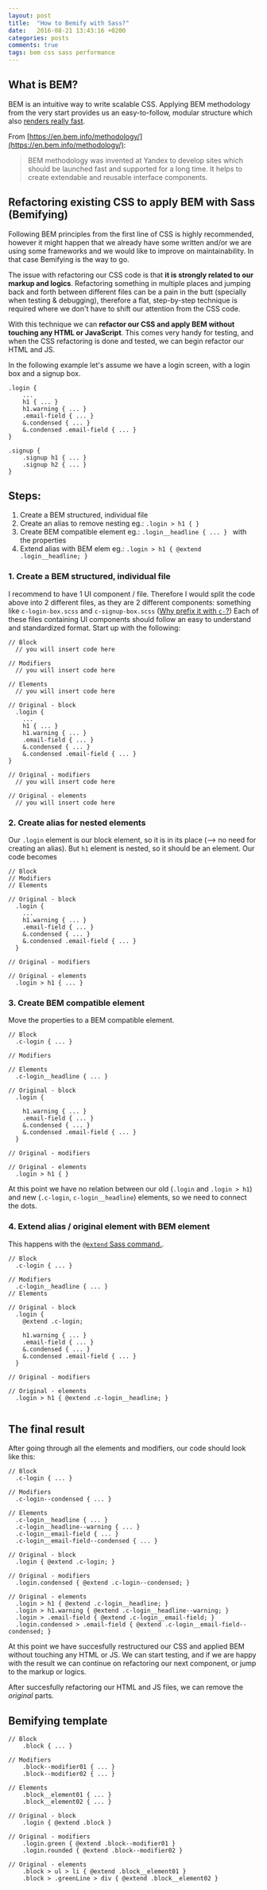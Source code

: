 ```yaml
---
layout: post
title:  "How to Bemify with Sass?"
date:   2016-08-21 13:43:16 +0200
categories: posts
comments: true
tags: bem css sass performance
---
```

## What is BEM?

BEM is an intuitive way to write scalable CSS. Applying BEM methodology from the very start provides us an easy-to-follow, modular structure which also [renders really fast](https://css-tricks.com/efficiently-rendering-css/).

From [https://en.bem.info/methodology/](https://en.bem.info/methodology/):

> BEM methodology was invented at Yandex to develop sites which should be launched fast and supported for a long time. It helps to create extendable and reusable interface components.

## Refactoring existing CSS to apply BEM  with Sass (Bemifying)

Following BEM principles from the first line of CSS is highly recommended, however it might happen that we already have some written and/or we are using some frameworks and we would like to improve on maintainability. In that case Bemifying is the way to go.

The issue with refactoring our CSS code is that **it is strongly related to our markup and logics**. Refactoring something in multiple places and jumping back and forth between different files can be a pain in the butt (specially when testing & debugging), therefore a flat, step-by-step technique is required where we don't have to shift our attention from the CSS code.

With this technique we can **refactor our CSS and apply BEM without touching any HTML or JavaScript**. This comes very handy for testing, and when the CSS refactoring is done and tested, we can begin refactor our HTML and JS.

In the following example let's assume we have a login screen, with a login box and a signup box.

```
.login {
	...
	h1 { ... }
	h1.warning { ... }
	.email-field { ... }
	&.condensed { ... }
	&.condensed .email-field { ... }
}

.signup {
	.signup h1 { ... }
	.signup h2 { ... }
}
```


## Steps:
  1. Create a BEM structured, individual file
  2. Create an alias to remove nesting eg.: `.login > h1 { }`
  3. Create BEM compatible element eg.: `.login__headline { ... } ` with the properties
  4. Extend alias with BEM elem eg.: `.login > h1 { @extend .login__headline; }`

### 1. Create a BEM structured, individual file

I recommend to have 1 UI component / file. Therefore I would split the code above into 2 different files, as they are 2 different components: something like `c-login-box.scss` and `c-signup-box.scss` ([Why prefix it with `c-`?](http://gaboratorium.xyz/2016/08/04/itcss-inverted-triangle-css/)) Each of these files containing UI components should follow an easy to understand and standardized format. Start up with the following:

```
// Block
  // you will insert code here

// Modifiers
  // you will insert code here

// Elements
  // you will insert code here

// Original - block
  .login {
  	...
    h1 { ... }
    h1.warning { ... }
    .email-field { ... }
    &.condensed { ... }
    &.condensed .email-field { ... }
}

// Original - modifiers
  // you will insert code here

// Original - elements
  // you will insert code here
```


### 2. Create alias for nested elements

Our `.login` element is our block element, so it is in its place (--> no need for creating an alias). But `h1` element is nested, so it should be an element. Our code becomes

```
// Block
// Modifiers
// Elements

// Original - block
  .login {
    ...
    h1.warning { ... }
    .email-field { ... }
    &.condensed { ... }
    &.condensed .email-field { ... }
  }

// Original - modifiers

// Original - elements
  .login > h1 { ... }

```

### 3. Create BEM compatible element

Move the properties to a BEM compatible element.

```
// Block
  .c-login { ... }

// Modifiers

// Elements
  .c-login__headline { ... }

// Original - block
  .login {
    
    h1.warning { ... }
    .email-field { ... }
    &.condensed { ... }
    &.condensed .email-field { ... }
  }

// Original - modifiers

// Original - elements
  .login > h1 { }
```

At this point we have no relation between our old (`.login` and `.login > h1`) and new (`.c-login`, `c-login__headline`) elements, so we need to connect the dots.

### 4. Extend alias / original element with BEM element

This happens with the [`@extend` Sass command.](http://sass-lang.com/guide).

```
// Block
  .c-login { ... }

// Modifiers
  .c-login__headline { ... }
// Elements

// Original - block
  .login {
    @extend .c-login;

    h1.warning { ... }
    .email-field { ... }
    &.condensed { ... }
    &.condensed .email-field { ... }
  }

// Original - modifiers

// Original - elements
  .login > h1 { @extend .c-login__headline; }


```

## The final result

After going through all the elements and modifiers, our code should look like this:

```
// Block
  .c-login { ... }

// Modifiers
  .c-login--condensed { ... }

// Elements
  .c-login__headline { ... }
  .c-login__headline--warning { ... }
  .c-login__email-field { ... }
  .c-login__email-field--condensed { ... }

// Original - block
  .login { @extend .c-login; }

// Original - modifiers
  .login.condensed { @extend .c-login--condensed; }

// Original - elements
  .login > h1 { @extend .c-login__headline; }
  .login > h1.warning { @extend .c-login__headline--warning; }
  .login > .email-field { @extend .c-login__email-field; }
  .login.condensed > .email-field { @extend .c-login__email-field--condensed; }
```

At this point we have succesfully restructured our CSS and applied BEM without touching any HTML or JS. We can start testing, and if we are happy with the result we can continue on refactoring our next component, or jump to the markup or logics.

After succesfully refactoring our HTML and JS files, we can remove the *original* parts.

## Bemifying template

```
// Block
	.block { ... }

// Modifiers
	.block--modifier01 { ... }
	.block--modifier02 { ... }

// Elements
	.block__element01 { ... }
	.block__element02 { ... }

// Original - block
	.login { @extend .block }

// Original - modifiers
	.login.green { @extend .block--modifier01 }
	.login.rounded { @extend .block--modifier02 }

// Original - elements
	.block > ul > li { @extend .block__element01 }
	.block > .greenLine > div { @extend .block__element02 }
```
